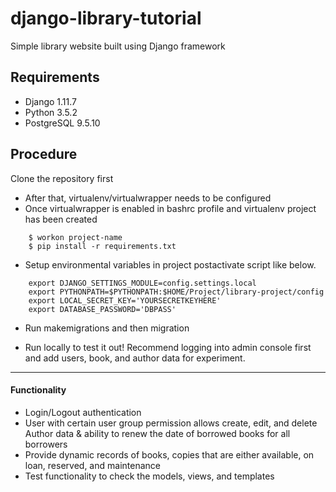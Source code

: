 # django-library-tutorial
Simple library website built using Django framework


<!-- #### Screenshots -->

<!-- ![command_open](https://github.com/choia) -->

<!-- ![command_open](https://github.com/choia) -->

<!-- ![command_open](https://github.com/choia) -->

## Requirements

- Django 1.11.7
- Python 3.5.2
- PostgreSQL 9.5.10


## Procedure

Clone the repository first

- After that, virtualenv/virtualwrapper needs to be configured
- Once virtualwrapper is enabled in bashrc profile and virtualenv project has been created
```
    $ workon project-name 
    $ pip install -r requirements.txt
```

- Setup environmental variables in project postactivate script like below.
```
	export DJANGO_SETTINGS_MODULE=config.settings.local
	export PYTHONPATH=$PYTHONPATH:$HOME/Project/library-project/config
	export LOCAL_SECRET_KEY='YOURSECRETKEYHERE'
	export DATABASE_PASSWORD='DBPASS'
```

- Run makemigrations and then migration

- Run locally to test it out! Recommend logging into admin console first and add users, book, and author data for experiment.
<hr>

#### Functionality

- Login/Logout authentication
- User with certain user group permission allows create, edit, and delete Author data & ability to renew the date of borrowed books for all borrowers
- Provide dynamic records of books, copies that are either available, on loan, reserved, and maintenance
- Test functionality to check the models, views, and templates

